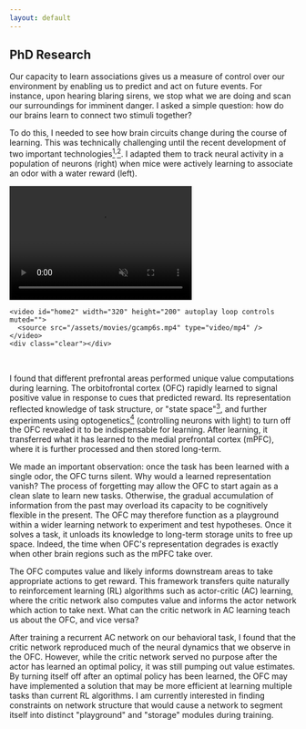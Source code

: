 ```yaml
---
layout: default
---
```


## PhD Research

Our capacity to learn associations gives us a measure of control over our environment by enabling us to predict and act on future events. For instance, upon hearing blaring sirens, we stop what we are doing and scan our surroundings for imminent danger. I asked a simple question: how do our brains learn to connect two stimuli together?

To do this, I needed to see how brain circuits change during the course of learning. This was technically challenging until the recent development of two important technologies[<sup>1</sup>](https://www.nature.com/articles/nature12354)<sup>,</sup>[<sup>2</sup>](https://www.nature.com/articles/nn.3329). I adapted them to track neural activity in a population of neurons (right) when mice were actively learning to associate an odor with a water reward (left).

<div id="wrapper">
    <video id="home1" width="320" height="200" autoplay loop controls muted="">
      <source src="/assets/movies/behavior.mp4" type="video/mp4" />
    </video>

    <video id="home2" width="320" height="200" autoplay loop controls muted="">
      <source src="/assets/movies/gcamp6s.mp4" type="video/mp4" />
    </video>
    <div class="clear"></div>
</div>

<br/>

I found that different prefrontal areas performed unique value computations during learning. The orbitofrontal cortex (OFC) rapidly learned to signal positive value in response to cues that predicted reward. Its representation reflected knowledge of task structure, or "state space"[<sup>3</sup>](https://www.sciencedirect.com/science/article/pii/S0896627313010398), and further experiments using optogenetics[<sup>4</sup>](https://www.nature.com/articles/nn1525) (controlling neurons with light) to turn off the OFC revealed it to be indispensable for learning. After learning, it transferred what it has learned to the medial prefrontal cortex (mPFC), where it is further processed and then stored long-term.

We made an important observation: once the task has been learned with a single odor, the OFC turns silent. Why would a learned representation vanish? The process of forgetting may allow the OFC to start again as a clean slate to learn new tasks. Otherwise, the gradual accumulation of information from the past may overload its capacity to be cognitively flexible in the present. The OFC may therefore function as a playground within a wider learning network to experiment and test hypotheses. Once it solves a task, it unloads its knowledge to long-term storage units to free up space. Indeed, the time when OFC's representation degrades is exactly when other brain regions such as the mPFC take over.

The OFC computes value and likely informs downstream areas to take appropriate actions to get reward. This framework transfers quite naturally to reinforcement learning (RL) algorithms such as actor-critic (AC) learning, where the critic network also computes value and informs the actor network which action to take next. What can the critic network in AC learning teach us about the OFC, and vice versa?

After training a recurrent AC network on our behavioral task, I found that the critic network reproduced much of the neural dynamics that we observe in the OFC. However, while the critic network served no purpose after the actor has learned an optimal policy, it was still pumping out value estimates. By turning itself off after an optimal policy has been learned, the OFC may have implemented a solution that may be more efficient at learning multiple tasks than current RL algorithms. I am currently interested in finding constraints on network structure that would cause a network to segment itself into distinct "playground" and "storage" modules during training.

<!-- I then adapted this technology to

1. Genetically engineered calcium indicators that convert voltage into light. Instead of listening to waveforms, we directly visualize neural activity through changes in fluorescence. This allows us to track the neural activity of a large population of neurons across time.

2. Microendoscopic lenses. Brain regions thought to underlie associative learning are lodged deep within, and can't be imaged through any conventional methods that only scan the brain surface. But if we implant a lens through the cranium until it is directly on top of these regions, we can see what neurons below are doing. -->

